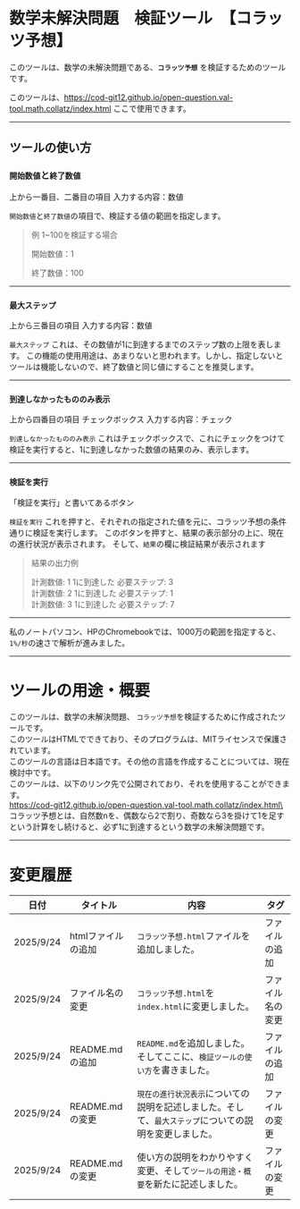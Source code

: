 # 数学未解決問題　検証ツール　【コラッツ予想】

このツールは、数学の未解決問題である、**`コラッツ予想`** を検証するためのツールです。

このツールは、https://cod-git12.github.io/open-question.val-tool.math.collatz/index.html ここで使用できます。

----

## ツールの使い方

### `開始数値`と`終了数値`
上から一番目、二番目の項目
入力する内容：数値


`開始数値`と`終了数値`の項目で、検証する値の範囲を指定します。
>例 1~100を検証する場合
>
>開始数値：1
>
>終了数値：100

---
### `最大ステップ`
上から三番目の項目
入力する内容：数値

`最大ステップ` これは、その数値が1に到達するまでのステップ数の上限を表します。
この機能の使用用途は、あまりないと思われます。しかし、指定しないとツールは機能しないので、終了数値と同じ値にすることを推奨します。

---
### `到達しなかったもののみ表示`
上から四番目の項目
チェックボックス
入力する内容：チェック

`到達しなかったもののみ表示` これはチェックボックスで、これにチェックをつけて検証を実行すると、1に到達しなかった数値の結果のみ、表示します。

---
### `検証を実行`
「検証を実行」と書いてあるボタン

`検証を実行` これを押すと、それぞれの指定された値を元に、コラッツ予想の条件通りに検証を実行します。
このボタンを押すと、結果の表示部分の上に、現在の進行状況が表示されます。
そして、`結果`の欄に検証結果が表示されます

>結果の出力例
>
>計測数値: 1 1に到達した 必要ステップ: 3\
>計測数値: 2 1に到達した 必要ステップ: 1\
>計測数値: 3 1に到達した 必要ステップ: 7

---
私のノートパソコン、HPのChromebookでは、1000万の範囲を指定すると、`1%/秒`の速さで解析が進みました。

---
# ツールの用途・概要
このツールは、数学の未解決問題、 `コラッツ予想`を検証するために作成されたツールです。\
このツールはHTMLでできており、そのプログラムは、MITライセンスで保護されています。\
このツールの言語は日本語です。その他の言語を作成することについては、現在検討中です。\
このツールは、以下のリンク先で公開されており、それを使用することができます。\
https://cod-git12.github.io/open-question.val-tool.math.collatz/index.html\
コラッツ予想とは、自然数nを、偶数なら2で割り、奇数なら3を掛けて1を足すという計算をし続けると、必ず1に到達するという数学の未解決問題です。

---
# 変更履歴

|日付|タイトル|内容|タグ|
|---|---|---|---|
|2025/9/24|htmlファイルの追加|`コラッツ予想.html`ファイルを追加しました。|ファイルの追加|
|2025/9/24|ファイル名の変更|`コラッツ予想.html`を`index.html`に変更しました。|ファイル名の変更|
|2025/9/24|README.mdの追加|`README.md`を追加しました。そしてここに、`検証ツールの使い方`を書きました。|ファイルの追加|
|2025/9/24|README.mdの変更|`現在の進行状況表示`についての説明を記述しました。そして、`最大ステップ`についての説明を変更しました。|ファイルの変更|
|2025/9/24|README.mdの変更|使い方の説明をわかりやすく変更、そして`ツールの用途・概要`を新たに記述しました。|ファイルの変更|
